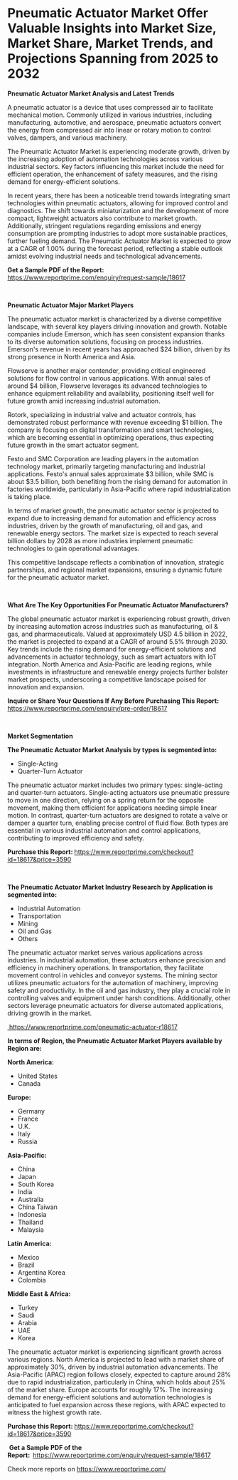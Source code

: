 <p><h1>Pneumatic Actuator Market Offer Valuable Insights into Market Size, Market Share, Market Trends, and Projections Spanning from 2025 to 2032</h1></p><p><strong>Pneumatic Actuator Market Analysis and Latest Trends</strong></p>
<p><p>A pneumatic actuator is a device that uses compressed air to facilitate mechanical motion. Commonly utilized in various industries, including manufacturing, automotive, and aerospace, pneumatic actuators convert the energy from compressed air into linear or rotary motion to control valves, dampers, and various machinery. </p><p>The Pneumatic Actuator Market is experiencing moderate growth, driven by the increasing adoption of automation technologies across various industrial sectors. Key factors influencing this market include the need for efficient operation, the enhancement of safety measures, and the rising demand for energy-efficient solutions. </p><p>In recent years, there has been a noticeable trend towards integrating smart technologies within pneumatic actuators, allowing for improved control and diagnostics. The shift towards miniaturization and the development of more compact, lightweight actuators also contribute to market growth. Additionally, stringent regulations regarding emissions and energy consumption are prompting industries to adopt more sustainable practices, further fueling demand. The Pneumatic Actuator Market is expected to grow at a CAGR of 1.00% during the forecast period, reflecting a stable outlook amidst evolving industrial needs and technological advancements.</p></p>
<p><strong>Get a Sample PDF of the Report:&nbsp;</strong> <a href="https://www.reportprime.com/enquiry/request-sample/18617?utm_campaign=2220&utm_medium=2&utm_source=Github&utm_content=ia&utm_term=19032025&utm_id=pneumatic-actuator">https://www.reportprime.com/enquiry/request-sample/18617</a></p>
<p>&nbsp;</p>
<p><strong>Pneumatic Actuator Major Market Players</strong></p>
<p><p>The pneumatic actuator market is characterized by a diverse competitive landscape, with several key players driving innovation and growth. Notable companies include Emerson, which has seen consistent expansion thanks to its diverse automation solutions, focusing on process industries. Emerson's revenue in recent years has approached $24 billion, driven by its strong presence in North America and Asia.</p><p>Flowserve is another major contender, providing critical engineered solutions for flow control in various applications. With annual sales of around $4 billion, Flowserve leverages its advanced technologies to enhance equipment reliability and availability, positioning itself well for future growth amid increasing industrial automation.</p><p>Rotork, specializing in industrial valve and actuator controls, has demonstrated robust performance with revenue exceeding $1 billion. The company is focusing on digital transformation and smart technologies, which are becoming essential in optimizing operations, thus expecting future growth in the smart actuator segment.</p><p>Festo and SMC Corporation are leading players in the automation technology market, primarily targeting manufacturing and industrial applications. Festo's annual sales approximate $3 billion, while SMC is about $3.5 billion, both benefiting from the rising demand for automation in factories worldwide, particularly in Asia-Pacific where rapid industrialization is taking place.</p><p>In terms of market growth, the pneumatic actuator sector is projected to expand due to increasing demand for automation and efficiency across industries, driven by the growth of manufacturing, oil and gas, and renewable energy sectors. The market size is expected to reach several billion dollars by 2028 as more industries implement pneumatic technologies to gain operational advantages. </p><p>This competitive landscape reflects a combination of innovation, strategic partnerships, and regional market expansions, ensuring a dynamic future for the pneumatic actuator market.</p></p>
<p>&nbsp;</p>
<p><strong>What Are The Key Opportunities For Pneumatic Actuator Manufacturers?</strong></p>
<p><p>The global pneumatic actuator market is experiencing robust growth, driven by increasing automation across industries such as manufacturing, oil & gas, and pharmaceuticals. Valued at approximately USD 4.5 billion in 2022, the market is projected to expand at a CAGR of around 5.5% through 2030. Key trends include the rising demand for energy-efficient solutions and advancements in actuator technology, such as smart actuators with IoT integration. North America and Asia-Pacific are leading regions, while investments in infrastructure and renewable energy projects further bolster market prospects, underscoring a competitive landscape poised for innovation and expansion.</p></p>
<p><strong>Inquire or Share Your Questions If Any Before Purchasing This Report:</strong> <a href="https://www.reportprime.com/enquiry/pre-order/18617?utm_campaign=2220&utm_medium=2&utm_source=Github&utm_content=ia&utm_term=19032025&utm_id=pneumatic-actuator">https://www.reportprime.com/enquiry/pre-order/18617</a></p>
<p>&nbsp;</p>
<p><strong>Market Segmentation</strong></p>
<p><strong>The Pneumatic Actuator Market Analysis by types is segmented into:</strong></p>
<p><ul><li>Single-Acting</li><li>Quarter-Turn Actuator</li></ul></p>
<p><p>The pneumatic actuator market includes two primary types: single-acting and quarter-turn actuators. Single-acting actuators use pneumatic pressure to move in one direction, relying on a spring return for the opposite movement, making them efficient for applications needing simple linear motion. In contrast, quarter-turn actuators are designed to rotate a valve or damper a quarter turn, enabling precise control of fluid flow. Both types are essential in various industrial automation and control applications, contributing to improved efficiency and safety.</p></p>
<p><strong>Purchase this Report:&nbsp;</strong><a href="https://www.reportprime.com/checkout?id=18617&price=3590&utm_campaign=2220&utm_medium=2&utm_source=Github&utm_content=ia&utm_term=19032025&utm_id=pneumatic-actuator">https://www.reportprime.com/checkout?id=18617&price=3590</a></p>
<p>&nbsp;</p>
<p><strong>The Pneumatic Actuator Market Industry Research by Application is segmented into:</strong></p>
<p><ul><li>Industrial Automation</li><li>Transportation</li><li>Mining</li><li>Oil and Gas</li><li>Others</li></ul></p>
<p><p>The pneumatic actuator market serves various applications across industries. In industrial automation, these actuators enhance precision and efficiency in machinery operations. In transportation, they facilitate movement control in vehicles and conveyor systems. The mining sector utilizes pneumatic actuators for the automation of machinery, improving safety and productivity. In the oil and gas industry, they play a crucial role in controlling valves and equipment under harsh conditions. Additionally, other sectors leverage pneumatic actuators for diverse automated applications, driving growth in the market.</p></p>
<p><a href="https://www.reportprime.com/pneumatic-actuator-r18617?utm_campaign=2220&utm_medium=2&utm_source=Github&utm_content=ia&utm_term=19032025&utm_id=pneumatic-actuator">&nbsp;https://www.reportprime.com/pneumatic-actuator-r18617</a></p>
<p><strong>In terms of Region, the Pneumatic Actuator Market Players available by Region are:</strong></p>
<p>
    <p> <strong> North America: </strong>
        <ul>
            <li>United States</li>
            <li>Canada</li>
        </ul>
        </p> 
    <p> <strong> Europe: </strong>
        <ul>
            <li>Germany</li>
            <li>France</li>
            <li>U.K.</li>
            <li>Italy</li>
            <li>Russia</li>
        </ul>
        </p> 
    <p> <strong> Asia-Pacific: </strong>
        <ul>
            <li>China</li>
            <li>Japan</li>
            <li>South Korea</li>
            <li>India</li>
            <li>Australia</li>
            <li>China Taiwan</li>
            <li>Indonesia</li>
            <li>Thailand</li>
            <li>Malaysia</li>
        </ul>
        </p> 
    <p> <strong> Latin America: </strong>
        <ul>
            <li>Mexico</li>
            <li>Brazil</li>
            <li>Argentina Korea</li>
            <li>Colombia</li>
        </ul>
        </p> 
    <p> <strong> Middle East & Africa: </strong>
        <ul>
            <li>Turkey</li>
            <li>Saudi</li>
            <li>Arabia</li>
            <li>UAE</li>
            <li>Korea</li>
        </ul>
    </p>
    </p>
<p><p>The pneumatic actuator market is experiencing significant growth across various regions. North America is projected to lead with a market share of approximately 30%, driven by industrial automation advancements. The Asia-Pacific (APAC) region follows closely, expected to capture around 28% due to rapid industrialization, particularly in China, which holds about 25% of the market share. Europe accounts for roughly 17%. The increasing demand for energy-efficient solutions and automation technologies is anticipated to fuel expansion across these regions, with APAC expected to witness the highest growth rate.</p></p>
<p><strong>Purchase this Report: </strong><a href="https://www.reportprime.com/checkout?id=18617&price=3590&utm_campaign=2220&utm_medium=2&utm_source=Github&utm_content=ia&utm_term=19032025&utm_id=pneumatic-actuator">https://www.reportprime.com/checkout?id=18617&price=3590</a></p>
<p>&nbsp;<strong>Get a Sample PDF of the Report:&nbsp;&nbsp;</strong><a href="https://www.reportprime.com/enquiry/request-sample/18617?utm_campaign=2220&utm_medium=2&utm_source=Github&utm_content=ia&utm_term=19032025&utm_id=pneumatic-actuator">https://www.reportprime.com/enquiry/request-sample/18617</a></p>
<p><strong></strong></p>
<p>Check more reports on <a href="https://www.reportprime.com/?utm_campaign=2220&utm_medium=2&utm_source=Github&utm_content=ia&utm_term=19032025&utm_id=pneumatic-actuator">https://www.reportprime.com/</a></p>